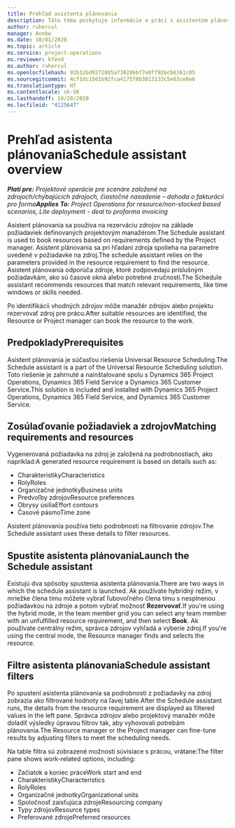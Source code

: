 ```yaml
---
title: Prehľad asistenta plánovania
description: Táto téma poskytuje informácie o práci s asistentom plánovania pri rezervácii zdrojov.
author: ruhercul
manager: Annbe
ms.date: 10/01/2020
ms.topic: article
ms.service: project-operations
ms.reviewer: kfend
ms.author: ruhercul
ms.openlocfilehash: 92b12bd9272805a736286bf7e0ff926cb6361c05
ms.sourcegitcommit: 4cf1dc1561b92fca4175f0b3813133c5e63ce8e6
ms.translationtype: HT
ms.contentlocale: sk-SK
ms.lasthandoff: 10/28/2020
ms.locfileid: "4125647"
---
```

# <a name="schedule-assistant-overview"></a><span data-ttu-id="30d44-103">Prehľad asistenta plánovania</span><span class="sxs-lookup"><span data-stu-id="30d44-103">Schedule assistant overview</span></span>

<span data-ttu-id="30d44-104">_**Platí pre:** Projektové operácie pre scenáre založené na zdrojoch/chýbajúcich zdrojoch, čiastočné nasadenie – dohoda o fakturácii pro forma_</span><span class="sxs-lookup"><span data-stu-id="30d44-104">_**Applies To:** Project Operations for resource/non-stocked based scenarios, Lite deployment - deal to proforma invoicing_</span></span>

<span data-ttu-id="30d44-105">Asistent plánovania sa používa na rezerváciu zdrojov na základe požiadaviek definovaných projektovým manažérom.</span><span class="sxs-lookup"><span data-stu-id="30d44-105">The Schedule assistant is used to book resources based on requirements defined by the Project manager.</span></span> <span data-ttu-id="30d44-106">Asistent plánovania sa pri hľadaní zdroja spolieha na parametre uvedené v požiadavke na zdroj.</span><span class="sxs-lookup"><span data-stu-id="30d44-106">The schedule assistant relies on the parameters provided in the resource requirement to find the resource.</span></span> <span data-ttu-id="30d44-107">Asistent plánovania odporúča zdroje, ktoré zodpovedajú príslušným požiadavkám, ako sú časové okná alebo potrebné zručnosti.</span><span class="sxs-lookup"><span data-stu-id="30d44-107">The Schedule assistant recommends resources that match relevant requirements, like time windows or skills needed.</span></span>

<span data-ttu-id="30d44-108">Po identifikácii vhodných zdrojov môže manažér zdrojov alebo projektu rezervovať zdroj pre prácu.</span><span class="sxs-lookup"><span data-stu-id="30d44-108">After suitable resources are identified, the Resource or Project manager can book the resource to the work.</span></span>

## <a name="prerequisites"></a><span data-ttu-id="30d44-109">Predpoklady</span><span class="sxs-lookup"><span data-stu-id="30d44-109">Prerequisites</span></span>

<span data-ttu-id="30d44-110">Asistent plánovania je súčasťou riešenia Universal Resource Scheduling.</span><span class="sxs-lookup"><span data-stu-id="30d44-110">The Schedule assistant is a part of the Universal Resource Scheduling solution.</span></span> <span data-ttu-id="30d44-111">Toto riešenie je zahrnuté a nainštalované spolu s Dynamics 365 Project Operations, Dynamics 365 Field Service a Dynamics 365 Customer Service.</span><span class="sxs-lookup"><span data-stu-id="30d44-111">This solution is included and installed with Dynamics 365 Project Operations, Dynamics 365 Field Service, and Dynamics 365 Customer Service.</span></span>

## <a name="matching-requirements-and-resources"></a><span data-ttu-id="30d44-112">Zosúlaďovanie požiadaviek a zdrojov</span><span class="sxs-lookup"><span data-stu-id="30d44-112">Matching requirements and resources</span></span>

<span data-ttu-id="30d44-113">Vygenerovaná požiadavka na zdroj je založená na podrobnostiach, ako napríklad:</span><span class="sxs-lookup"><span data-stu-id="30d44-113">A generated resource requirement is based on details such as:</span></span>

-   <span data-ttu-id="30d44-114">Charakteristiky</span><span class="sxs-lookup"><span data-stu-id="30d44-114">Characteristics</span></span>
-   <span data-ttu-id="30d44-115">Roly</span><span class="sxs-lookup"><span data-stu-id="30d44-115">Roles</span></span>
-   <span data-ttu-id="30d44-116">Organizačné jednotky</span><span class="sxs-lookup"><span data-stu-id="30d44-116">Business units</span></span>
-   <span data-ttu-id="30d44-117">Predvoľby zdrojov</span><span class="sxs-lookup"><span data-stu-id="30d44-117">Resource preferences</span></span>
-   <span data-ttu-id="30d44-118">Obrysy úsilia</span><span class="sxs-lookup"><span data-stu-id="30d44-118">Effort contours</span></span>
-   <span data-ttu-id="30d44-119">Časové pásmo</span><span class="sxs-lookup"><span data-stu-id="30d44-119">Time zone</span></span>

<span data-ttu-id="30d44-120">Asistent plánovania používa tieto podrobnosti na filtrovanie zdrojov.</span><span class="sxs-lookup"><span data-stu-id="30d44-120">The Schedule assistant uses these details to filter resources.</span></span>

## <a name="launch-the-schedule-assistant"></a><span data-ttu-id="30d44-121">Spustite asistenta plánovania</span><span class="sxs-lookup"><span data-stu-id="30d44-121">Launch the Schedule assistant</span></span>

<span data-ttu-id="30d44-122">Existujú dva spôsoby spustenia asistenta plánovania.</span><span class="sxs-lookup"><span data-stu-id="30d44-122">There are two ways in which the schedule assistant is launched.</span></span> <span data-ttu-id="30d44-123">Ak používate hybridný režim, v mriežke člena tímu môžete vybrať ľubovoľného člena tímu s nesplnenou požiadavkou na zdroje a potom vybrať možnosť **Rezervovať**.</span><span class="sxs-lookup"><span data-stu-id="30d44-123">If you're using the hybrid mode, in the team member grid you can select any team member with an unfulfilled resource requirement, and then select **Book**.</span></span> <span data-ttu-id="30d44-124">Ak používate centrálny režim, správca zdrojov vyhľadá a vyberie zdroj.</span><span class="sxs-lookup"><span data-stu-id="30d44-124">If you're using the central mode, the Resource manager finds and selects the resource.</span></span>

## <a name="schedule-assistant-filters"></a><span data-ttu-id="30d44-125">Filtre asistenta plánovania</span><span class="sxs-lookup"><span data-stu-id="30d44-125">Schedule assistant filters</span></span>

<span data-ttu-id="30d44-126">Po spustení asistenta plánovania sa podrobnosti z požiadavky na zdroj zobrazia ako filtrované hodnoty na ľavej table.</span><span class="sxs-lookup"><span data-stu-id="30d44-126">After the Schedule assistant runs, the details from the resource requirement are displayed as filtered values in the left pane.</span></span> <span data-ttu-id="30d44-127">Správca zdrojov alebo projektový manažér môže doladiť výsledky úpravou filtrov tak, aby vyhovovali potrebám plánovania.</span><span class="sxs-lookup"><span data-stu-id="30d44-127">The Resource manager or the Project manager can fine-tune results by adjusting filters to meet the scheduling needs.</span></span>

<span data-ttu-id="30d44-128">Na table filtra sú zobrazené možnosti súvisiace s prácou, vrátane:</span><span class="sxs-lookup"><span data-stu-id="30d44-128">The filter pane shows work-related options, including:</span></span>

-   <span data-ttu-id="30d44-129">Začiatok a koniec práce</span><span class="sxs-lookup"><span data-stu-id="30d44-129">Work start and end</span></span>
-   <span data-ttu-id="30d44-130">Charakteristiky</span><span class="sxs-lookup"><span data-stu-id="30d44-130">Characteristics</span></span>
-   <span data-ttu-id="30d44-131">Roly</span><span class="sxs-lookup"><span data-stu-id="30d44-131">Roles</span></span>
-   <span data-ttu-id="30d44-132">Organizačné jednotky</span><span class="sxs-lookup"><span data-stu-id="30d44-132">Organizational units</span></span>
-   <span data-ttu-id="30d44-133">Spoločnosť zaisťujúca zdroje</span><span class="sxs-lookup"><span data-stu-id="30d44-133">Resourcing company</span></span>
-   <span data-ttu-id="30d44-134">Typy zdrojov</span><span class="sxs-lookup"><span data-stu-id="30d44-134">Resource types</span></span>
-   <span data-ttu-id="30d44-135">Preferované zdroje</span><span class="sxs-lookup"><span data-stu-id="30d44-135">Preferred resources</span></span>
